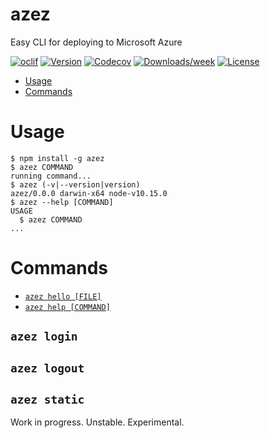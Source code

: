 # azez

Easy CLI for deploying to Microsoft Azure

[![oclif](https://img.shields.io/badge/cli-oclif-brightgreen.svg)](https://oclif.io)
[![Version](https://img.shields.io/npm/v/azez.svg)](https://npmjs.org/package/azez)
[![Codecov](https://codecov.io/gh/btholt/azez/branch/master/graph/badge.svg)](https://codecov.io/gh/btholt/azez)
[![Downloads/week](https://img.shields.io/npm/dw/azez.svg)](https://npmjs.org/package/azez)
[![License](https://img.shields.io/npm/l/azez.svg)](https://github.com/btholt/azez/blob/master/package.json)

<!-- toc -->

- [Usage](#usage)
- [Commands](#commands)
  <!-- tocstop -->

# Usage

<!-- usage -->

```sh-session
$ npm install -g azez
$ azez COMMAND
running command...
$ azez (-v|--version|version)
azez/0.0.0 darwin-x64 node-v10.15.0
$ azez --help [COMMAND]
USAGE
  $ azez COMMAND
...
```

<!-- usagestop -->

# Commands

<!-- commands -->

- [`azez hello [FILE]`](#azez-hello-file)
- [`azez help [COMMAND]`](#azez-help-command)

## `azez login`

## `azez logout`

## `azez static`

Work in progress. Unstable. Experimental.
